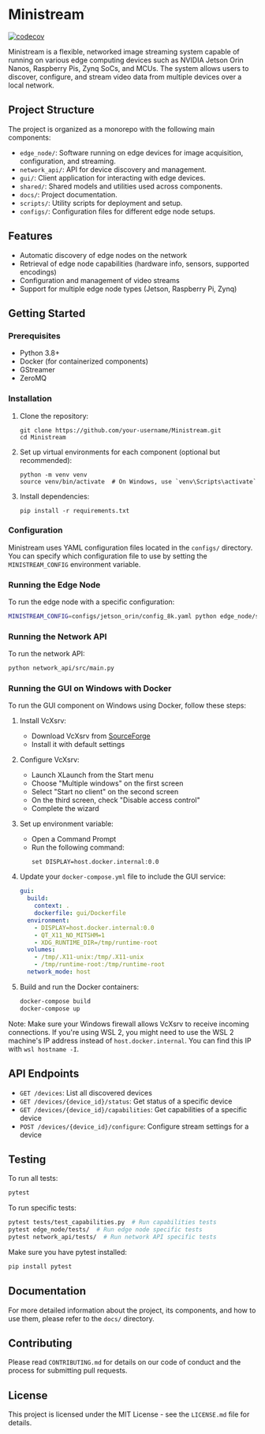# Ministream

[![codecov](https://codecov.io/gh/daharoni/Ministream/graph/badge.svg?token=P7ISlx5ucc)](https://codecov.io/gh/daharoni/Ministream)

Ministream is a flexible, networked image streaming system capable of running on various edge computing devices such as NVIDIA Jetson Orin Nanos, Raspberry Pis, Zynq SoCs, and MCUs. The system allows users to discover, configure, and stream video data from multiple devices over a local network.

## Project Structure

The project is organized as a monorepo with the following main components:

- `edge_node/`: Software running on edge devices for image acquisition, configuration, and streaming.
- `network_api/`: API for device discovery and management.
- `gui/`: Client application for interacting with edge devices.
- `shared/`: Shared models and utilities used across components.
- `docs/`: Project documentation.
- `scripts/`: Utility scripts for deployment and setup.
- `configs/`: Configuration files for different edge node setups.

## Features

- Automatic discovery of edge nodes on the network
- Retrieval of edge node capabilities (hardware info, sensors, supported encodings)
- Configuration and management of video streams
- Support for multiple edge node types (Jetson, Raspberry Pi, Zynq)

## Getting Started

### Prerequisites

- Python 3.8+
- Docker (for containerized components)
- GStreamer
- ZeroMQ

### Installation

1. Clone the repository:
   ```
   git clone https://github.com/your-username/Ministream.git
   cd Ministream
   ```

2. Set up virtual environments for each component (optional but recommended):
   ```
   python -m venv venv
   source venv/bin/activate  # On Windows, use `venv\Scripts\activate`
   ```

3. Install dependencies:
   ```
   pip install -r requirements.txt
   ```

### Configuration

Ministream uses YAML configuration files located in the `configs/` directory. You can specify which configuration file to use by setting the `MINISTREAM_CONFIG` environment variable.

### Running the Edge Node

To run the edge node with a specific configuration:

```bash
MINISTREAM_CONFIG=configs/jetson_orin/config_8k.yaml python edge_node/src/main.py
```

### Running the Network API

To run the network API:

```bash
python network_api/src/main.py
```

### Running the GUI on Windows with Docker

To run the GUI component on Windows using Docker, follow these steps:

1. Install VcXsrv:
   - Download VcXsrv from [SourceForge](https://sourceforge.net/projects/vcxsrv/)
   - Install it with default settings

2. Configure VcXsrv:
   - Launch XLaunch from the Start menu
   - Choose "Multiple windows" on the first screen
   - Select "Start no client" on the second screen
   - On the third screen, check "Disable access control"
   - Complete the wizard

3. Set up environment variable:
   - Open a Command Prompt
   - Run the following command:
     ```
     set DISPLAY=host.docker.internal:0.0
     ```

4. Update your `docker-compose.yml` file to include the GUI service:
   ```yaml
   gui:
     build:
       context: .
       dockerfile: gui/Dockerfile
     environment:
       - DISPLAY=host.docker.internal:0.0
       - QT_X11_NO_MITSHM=1
       - XDG_RUNTIME_DIR=/tmp/runtime-root
     volumes:
       - /tmp/.X11-unix:/tmp/.X11-unix
       - /tmp/runtime-root:/tmp/runtime-root
     network_mode: host
   ```

5. Build and run the Docker containers:
   ```bash
   docker-compose build
   docker-compose up
   ```

Note: Make sure your Windows firewall allows VcXsrv to receive incoming connections. If you're using WSL 2, you might need to use the WSL 2 machine's IP address instead of `host.docker.internal`. You can find this IP with `wsl hostname -I`.

## API Endpoints

- `GET /devices`: List all discovered devices
- `GET /devices/{device_id}/status`: Get status of a specific device
- `GET /devices/{device_id}/capabilities`: Get capabilities of a specific device
- `POST /devices/{device_id}/configure`: Configure stream settings for a device

## Testing

To run all tests:

```bash
pytest
```

To run specific tests:

```bash
pytest tests/test_capabilities.py  # Run capabilities tests
pytest edge_node/tests/  # Run edge node specific tests
pytest network_api/tests/  # Run network API specific tests
```

Make sure you have pytest installed:

```bash
pip install pytest
```

## Documentation

For more detailed information about the project, its components, and how to use them, please refer to the `docs/` directory.

## Contributing

Please read `CONTRIBUTING.md` for details on our code of conduct and the process for submitting pull requests.

## License

This project is licensed under the MIT License - see the `LICENSE.md` file for details.
